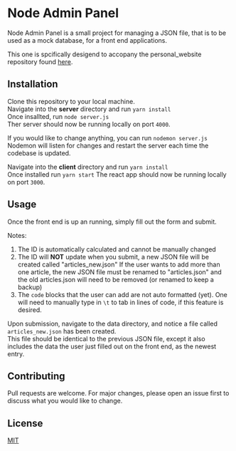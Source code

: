 # Node Admin Panel

Node Admin Panel is a small project for managing a JSON file, that is to be used
as a mock database, for a front end applications.

This one is spcifically desigend to accopany the personal_website repository
found [here](https://github.com/dsbarnes/personal_website).

## Installation

Clone this repository to your local machine.  
Navigate into the **server** directory and run `yarn install`  
Once insallted, run `node server.js`  
Ther server should now be running locally on port `4000`.

If you would like to change anything, you can run `nodemon server.js`  
Nodemon will listen for changes and restart the server each time the codebase is updated.

Navigate into the **client** directory and run `yarn install`  
Once installed run `yarn start`
The react app should now be running locally on port `3000`. 

## Usage

Once the front end is up an running, simply fill out the form and submit.  

Notes: 
1. The ID is automatically calculated and cannot be manually changed 
2. The ID will **NOT** update when you submit, a new JSON file will be created called "articles_new.json"
If the user wants to add more than one article, the new JSON file must be renamed to "articles.json" and the old articles.json will need to be removed (or renamed to keep a backup)
3. The `code` blocks that the user can add are not auto formatted (yet). One will need to manually type in `\t` to tab in lines of code, if this feature is desired.

Upon submission, navigate to the data directory, and notice a file called `articles_new.json` has been created.  
This file should be identical to the previous JSON file, except it also includes the data the user just filled out on the front end, as the newest entry.  


## Contributing
Pull requests are welcome. For major changes, please open an issue first to discuss what you would like to change.


## License
[MIT](https://choosealicense.com/licenses/mit/)
